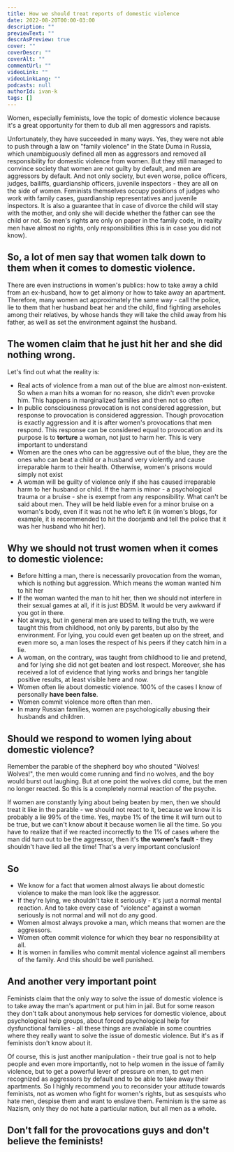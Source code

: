 ```yaml
---
title: How we should treat reports of domestic violence
date: 2022-08-20T00:00-03:00
description: ""
previewText: ""
descrAsPreview: true
cover: ""
coverDescr: ""
coverAlt: ""
commentUrl: ""
videoLink: ""
videoLinkLang: ""
podcasts: null
authorId: ivan-k
tags: []
---
```

Women, especially feminists, love the topic of domestic violence because it's a great opportunity for them to dub all men aggressors and rapists.

Unfortunately, they have succeeded in many ways. Yes, they were not able to push through a law on "family violence" in the State Duma in Russia, which unambiguously defined all men as aggressors and removed all responsibility for domestic violence from women. But they still managed to convince society that women are not guilty by default, and men are aggressors by default. And not only society, but even worse, police officers, judges, bailiffs, guardianship officers, juvenile inspectors - they are all on the side of women. Feminists themselves occupy positions of judges who work with family cases, guardianship representatives and juvenile inspectors. It is also a guarantee that in case of divorce the child will stay with the mother, and only she will decide whether the father can see the child or not. So men's rights are only on paper in the family code, in reality men have almost no rights, only responsibilities (this is in case you did not know).

## So, a lot of men say that women talk down to them when it comes to domestic violence.

There are even instructions in women's publics: how to take away a child from an ex-husband, how to get alimony or how to take away an apartment. Therefore, many women act approximately the same way - call the police, lie to them that her husband beat her and the child, find fighting arseholes among their relatives, by whose hands they will take the child away from his father, as well as set the environment against the husband.

## The women claim that he just hit her and she did nothing wrong.

Let's find out what the reality is:

- Real acts of violence from a man out of the blue are almost non-existent. So when a man hits a woman for no reason, she didn't even provoke him. This happens in marginalized families and then not so often
- In public consciousness provocation is not considered aggression, but response to provocation is considered aggression. Though provocation is exactly aggression and it is after women's provocations that men respond. This response can be considered equal to provocation and its purpose is to **torture** a woman, not just to harm her. This is very important to understand
- Women are the ones who can be aggressive out of the blue, they are the ones who can beat a child or a husband very violently and cause irreparable harm to their health. Otherwise, women's prisons would simply not exist
- A woman will be guilty of violence only if she has caused irreparable harm to her husband or child. If the harm is minor - a psychological trauma or a bruise - she is exempt from any responsibility. What can't be said about men. They will be held liable even for a minor bruise on a woman's body, even if it was not he who left it (in women's blogs, for example, it is recommended to hit the doorjamb and tell the police that it was her husband who hit her).

## Why we should not trust women when it comes to domestic violence:

- Before hitting a man, there is necessarily provocation from the woman, which is nothing but aggression. Which means the woman wanted him to hit her
- If the woman wanted the man to hit her, then we should not interfere in their sexual games at all, if it is just BDSM. It would be very awkward if you got in there.
- Not always, but in general men are used to telling the truth, we were taught this from childhood, not only by parents, but also by the environment. For lying, you could even get beaten up on the street, and even more so, a man loses the respect of his peers if they catch him in a lie.
- A woman, on the contrary, was taught from childhood to lie and pretend, and for lying she did not get beaten and lost respect. Moreover, she has received a lot of evidence that lying works and brings her tangible positive results, at least visible here and now.
- Women often lie about domestic violence. 100% of the cases I know of personally **have been false**.
- Women commit violence more often than men.
- In many Russian families, women are psychologically abusing their husbands and children.

## Should we respond to women lying about domestic violence?

Remember the parable of the shepherd boy who shouted "Wolves! Wolves!", the men would come running and find no wolves, and the boy would burst out laughing. But at one point the wolves did come, but the men no longer reacted. So this is a completely normal reaction of the psyche.

If women are constantly lying about being beaten by men, then we should treat it like in the parable - we should not react to it, because we know it is probably a lie 99% of the time. Yes, maybe 1% of the time it will turn out to be true, but we can't know about it because women lie all the time. So you have to realize that if we reacted incorrectly to the 1% of cases where the man did turn out to be the aggressor, then it's **the women's fault** - they shouldn't have lied all the time! That's a very important conclusion!

## So

- We know for a fact that women almost always lie about domestic violence to make the man look like the aggressor.
- If they're lying, we shouldn't take it seriously - it's just a normal mental reaction. And to take every case of "violence" against a woman seriously is not normal and will not do any good.
- Women almost always provoke a man, which means that women are the aggressors.
- Women often commit violence for which they bear no responsibility at all.
- It is women in families who commit mental violence against all members of the family. And this should be well punished.

## And another very important point

Feminists claim that the only way to solve the issue of domestic violence is to take away the man's apartment or put him in jail. But for some reason they don't talk about anonymous help services for domestic violence, about psychological help groups, about forced psychological help for dysfunctional families - all these things are available in some countries where they really want to solve the issue of domestic violence. But it's as if feminists don't know about it.

Of course, this is just another manipulation - their true goal is not to help people and even more importantly, not to help women in the issue of family violence, but to get a powerful lever of pressure on men, to get men recognized as aggressors by default and to be able to take away their apartments. So I highly recommend you to reconsider your attitude towards feminists, not as women who fight for women's rights, but as sesquists who hate men, despise them and want to enslave them. Feminism is the same as Nazism, only they do not hate a particular nation, but all men as a whole.

## Don't fall for the provocations guys and don't believe the feminists!
